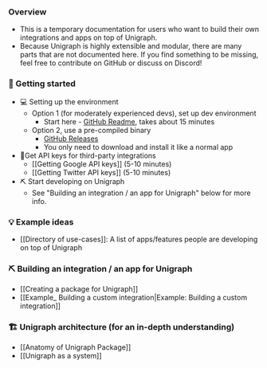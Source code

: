 
  ### Overview
  - This is a temporary documentation for users who want to build their own integrations and apps on top of Unigraph.
  - Because Unigraph is highly extensible and modular, there are many parts that are not documented here. If you find something to be missing, feel free to contribute on GitHub or discuss on Discord!
  ### 🧭 Getting started
  - 💻 Setting up the environment
    - Option 1 (for moderately experienced devs), set up dev environment
      - Start here - [GitHub Readme](https://github.com/unigraph-dev/unigraph-dev#getting-started), takes about 15 minutes
    - Option 2, use a pre-compiled binary
      - [GitHub Releases](https://github.com/unigraph-dev/unigraph-dev/releases)
      - You only need to download and install it like a normal app
  - 🔑Get API keys for third-party integrations
    - [[Getting Google API keys]] (5-10 minutes)
    - [[Getting Twitter API keys]] (5-10 minutes)
  - ⛏ Start developing on Unigraph
    - See "Building an integration / an app for Unigraph" below for more info.
  ### 💡 Example ideas
  - [[Directory of use-cases]]: A list of apps/features people are developing on top of Unigraph
  ### ⛏ Building an integration / an app for Unigraph
  - [[Creating a package for Unigraph]]
  - [[Example_ Building a custom integration|Example: Building a custom integration]]
  ### 🏗 Unigraph architecture (for an in-depth understanding)
  - [[Anatomy of Unigraph Package]]
  - [[Unigraph as a system]]